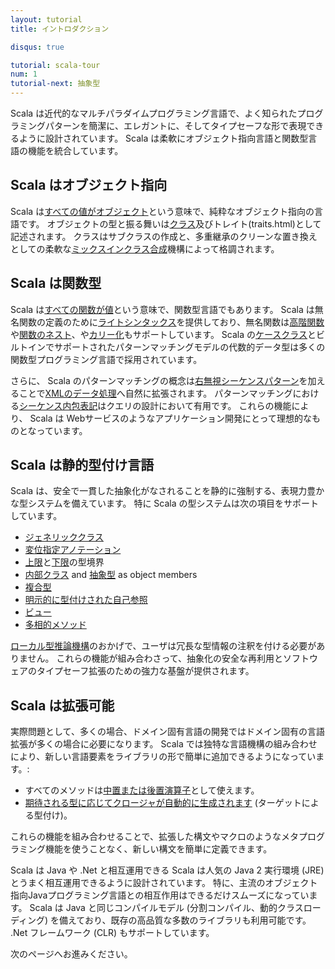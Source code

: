```yaml
---
layout: tutorial
title: イントロダクション

disqus: true

tutorial: scala-tour
num: 1
tutorial-next: 抽象型
---
```


Scala は近代的なマルチパラダイムプログラミング言語で、よく知られたプログラミングパターンを簡潔に、エレガントに、そしてタイプセーフな形で表現できるように設計されています。 Scala は柔軟にオブジェクト指向言語と関数型言語の機能を統合しています。

## Scala はオブジェクト指向 ##
Scala は[すべての値がオブジェクト](unified-types.html)という意味で、純粋なオブジェクト指向の言語です。 オブジェクトの型と振る舞いは[クラス](classes.html)及びトレイト(traits.html)として記述されます。 クラスはサブクラスの作成と、多重継承のクリーンな置き換えとしての柔軟な[ミックスインクラス合成](mixin-class-composition.html)機構によって格調されます。

## Scala は関数型 ##
Scala は[すべての関数が値](unified-types.html)という意味で、関数型言語でもあります。 Scala は無名関数の定義のために[ライトシンタックス](anonymous-function-syntax.html)を提供しており、無名関数は[高階関数](higher-order-functions.html)や[関数のネスト](nested-functions.html)、や[カリー化](currying.html)もサポートしています。 Scala の[ケースクラス](case-classes.html)とビルトインでサポートされたパターンマッチングモデルの代数的データ型は多くの関数型プログラミング言語で採用されています。

さらに、 Scala のパターンマッチングの概念は[右無視シーケンスパターン](regular-expression-patterns.html)を加えることで[XMLのデータ処理](xml-processing.html)へ自然に拡張されます。 パターンマッチングにおける[シーケンス内包表記](sequence-comprehensions.html)はクエリの設計において有用です。 これらの機能により、 Scala は Webサービスのようなアプリケーション開発にとって理想的なものとなっています。

## Scala は静的型付け言語 ##
Scala は、安全で一貫した抽象化がなされることを静的に強制する、表現力豊かな型システムを備えています。 特に Scala の型システムは次の項目をサポートしています。
* [ジェネリッククラス](generic-classes.html)
* [変位指定アノテーション](variances.html)
* [上限](upper-type-bounds.html)と[下限](lower-type-bounds.html)の型境界
* [内部クラス](inner-classes.html) and [抽象型](abstract-types.html) as object members
* [複合型](compound-types.html)
* [明示的に型付けされた自己参照](explicitly-typed-self-references.html)
* [ビュー](views.html)
* [多相的メソッド](polymorphic-methods.html)

[ローカル型推論機構](local-type-inference.html)のおかげで、ユーザは冗長な型情報の注釈を付ける必要がありません。 これらの機能が組み合わさって、抽象化の安全な再利用とソフトウェアのタイプセーフ拡張のための強力な基盤が提供されます。

## Scala は拡張可能 ##

実際問題として、多くの場合、ドメイン固有言語の開発ではドメイン固有の言語拡張が多くの場合に必要になります。 Scala では独特な言語機構の組み合わせにより、新しい言語要素をライブラリの形で簡単に追加できるようになっています。:
* すべてのメソッドは[中置または後置演算子](operators.html)として使えます。
* [期待される型に応じてクロージャが自動的に生成されます](automatic-closures.html) (ターゲットによる型付け)。

これらの機能を組み合わせることで、拡張した構文やマクロのようなメタプログラミング機能を使うことなく、新しい構文を簡単に定義できます。

Scala は Java や .Net と相互運用できる
Scala は人気の Java 2 実行環境 (JRE) とうまく相互運用できるように設計されています。 特に、主流のオブジェクト指向Javaプログラミング言語との相互作用はできるだけスムーズになっています。 Scala は Java と同じコンパイルモデル (分割コンパイル、動的クラスローディング) を備えており、既存の高品質な多数のライブラリも利用可能です。 .Net フレームワーク (CLR) もサポートしています。

次のページへお進みください。
